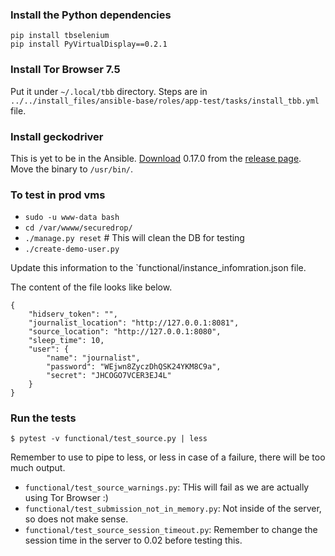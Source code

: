 ### Install the Python dependencies


```
pip install tbselenium
pip install PyVirtualDisplay==0.2.1
```

### Install Tor Browser 7.5

Put it under `~/.local/tbb` directory.
Steps are in `../../install_files/ansible-base/roles/app-test/tasks/install_tbb.yml` file.

### Install geckodriver

This is yet to be in the Ansible.
[Download](https://github.com/mozilla/geckodriver/releases/download/v0.17.0/geckodriver-v0.17.0-linux64.tar.gz) 0.17.0 from
the [release page](https://github.com/mozilla/geckodriver/releases/tag/v0.17.0). Move the binary to `/usr/bin/`.


### To test in prod vms

- `sudo -u www-data bash`
- `cd /var/wwww/securedrop/`
- `./manage.py reset`    # This will clean the DB for testing
- `./create-demo-user.py`  



Update this information to the `functional/instance_infomration.json file.

The content of the file looks like below.

```
{
    "hidserv_token": "",
    "journalist_location": "http://127.0.0.1:8081",
    "source_location": "http://127.0.0.1:8080",
    "sleep_time": 10,
    "user": {
        "name": "journalist",
        "password": "WEjwn8ZyczDhQSK24YKM8C9a",
        "secret": "JHCOGO7VCER3EJ4L"
    }
}
```

### Run the tests

```
$ pytest -v functional/test_source.py | less
```

Remember to use to pipe to less, or less in case of a failure, there will be too much output.

- `functional/test_source_warnings.py`: THis will fail as we are actually using Tor Browser :)
- `functional/test_submission_not_in_memory.py`: Not inside of the server, so does not make sense.
- `functional/test_source_session_timeout.py`: Remember to change the session time in the server to 0.02 before testing this.
